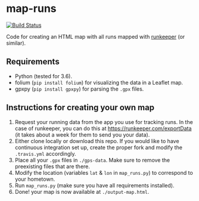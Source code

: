 # map-runs

[![Build Status](https://travis-ci.org/BenjaSanchez/map-runs.svg?branch=master)](https://travis-ci.org/BenjaSanchez/map-runs)

Code for creating an HTML map with all runs mapped with [runkeeper](http://runkeeper.com) (or similar).

## Requirements

* Python (tested for 3.6).
* folium (`pip install folium`) for visualizing the data in a Leaflet map.
* gpxpy (`pip install gpxpy`) for parsing the `.gpx` files.

## Instructions for creating your own map

1. Request your running data from the app you use for tracking runs. In the case of runkeeper, you can do this at https://runkeeper.com/exportData (it takes about a week for them to send you your data).
2. Either clone locally or download this repo. If you would like to have continuous integration set up, create the proper fork and modify the `.travis.yml` accordingly.
3. Place all your `.gpx` files in `./gps-data`. Make sure to remove the preexisting files that are there.
4. Modify the location (variables `lat` & `lon` in `map_runs.py`) to correspond to your hometown.
5. Run `map_runs.py` (make sure you have all requirements installed).
6. Done! your map is now available at `./output-map.html`.
